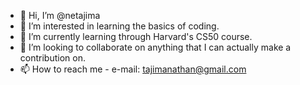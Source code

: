 - 👋 Hi, I’m @netajima
- 👀 I’m interested in learning the basics of coding.
- 🌱 I’m currently learning through Harvard's CS50 course.
- 💞️ I’m looking to collaborate on anything that I can actually make a contribution on.
- 📫 How to reach me - e-mail: tajimanathan@gmail.com

<!---
netajima/netajima is a ✨ special ✨ repository because its `README.md` (this file) appears on your GitHub profile.
You can click the Preview link to take a look at your changes.
--->
